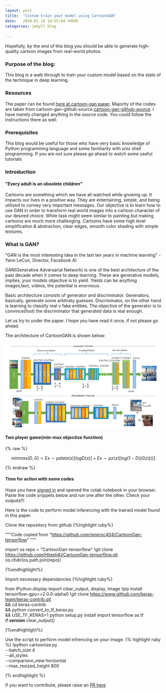```yaml
---
layout: post
title:  "Custom train your model using CartoonGAN"
date:   2020-01-18 14:55:04 +0545
categories: jekyll blog

---
```

Hopefully, by the end of this blog you should be able to generate high-quality cartoon images from real-world photos. 


### Purpose of the blog:
This blog is a walk through to train your custom model based on the state of the technique in deep learning. 

### Resources
The paper can be found [here at cartoon-gan paper][cartoon-gan-paper].
Majority of the codes are taken from cartoon-gan-github-source [cartoon-gan-github-source]. 
I have merely changed anything in the source code. You could follow the instructions there as well. 

### Prerequisites
This blog would be useful for those who have very basic knowledge of Python programming language and some familiarity with unix shell programming. If you are not sure please go ahead to watch some useful tutorials


### Introduction

#### "Every adult is an obsolete children"
Cartoons are something which we have all watched while growing up. It impacts our lives in a positive way. They are entertaining, simple, and being utilized to convey very important messages.
Our objective is to learn how to use GAN in order to transform real world images into a cartoon character of our desired choice. 
While task might seem similar to painting but making cartoons are much more challenging. Cartoons have some high level simplification & abstraction, clear edges, smooth color
shading with simple textures. 


### What is GAN?
"GAN is the most interesting idea in the last ten years in machine learning"
-Yann LeCun, Director, Facebook AI 

GAN(Generative Adversarial Network) is one of the best architecture of the past decade when it comes to deep learning. These are generative models, implies, your models objective is to yield. Yields can be anything images,text, videos, the potential is enormous. 

Basic architecture consists of generator and discriminator. Generators, basically, generate some arbitraty guesses. Discriminator, on the other hand is learning to classify real v fake entities. The objective of the generator is to convince(fool) the discriminator that generated data is real enough.



Let us try to under the paper. I hope you have read it once, if not please go ahead. 


The architecture of CartoonGAN is shown below:

![GAN architecture](/images/gan_arch.png)



#### Two player game(min-max objective function)

<!-- $$
\begin{align}
  \nabla\times\vec{\mathbf{B}}-\frac{1}{c}\frac{\partial\vec{\mathbf{E}}}{\partial t} &= \frac{4\pi}{c}\vec{\mathbf{j}} \\
  \nabla\cdot\vec{\mathbf{E}} &= 4\pi\rho \\
  \nabla\times\vec{\mathbf{E}}+\frac{1}{c}\frac{\partial\vec{\mathbf{B}}}{\partial t} &= \vec{\mathbf{0}} \\
  \nabla\cdot\vec{\mathbf{B}} &= 0
\end{align}
$$
 -->
 {% raw %}

  $$ min max (D, G) = E x∼p data (x) [logD(x)] + E x∼p z (z) [log(1 − D ((G z) )))] $$	

 {% endraw %}


#### Time for action with some codes
Hope you have [signed in][colab-login] and opened the colab notebook in your browser. Paste the code snippets below and run one after the other. Check your outputs!!!

Here is the code to perform model inferencing with the trained model found in this paper.



Clone the repository from github
{%highlight ruby%}

"""Code copied from "https://github.com/mnicnc404/CartoonGan-tensorflow"  """

import os
repo = "CartoonGan-tensorflow"
!git clone https://github.com/HiteshAI/CartoonGan-tensorflow.git
os.chdir(os.path.join(repo))

{%endhighlight%}


Import necessary dependancies
{%highlight ruby%}

from IPython.display import clear_output, display, Image
!pip install tensorflow-gpu==2.0.0-alpha0
!git clone https://www.github.com/keras-team/keras-contrib.git \
    && cd keras-contrib \
    && python convert_to_tf_keras.py \
    && USE_TF_KERAS=1 python setup.py install
import tensorflow as tf
tf.__version__
clear_output()

{%endhighlight%}

Use the script to perform model infrencing on your image.
{% highlight ruby %}
!python cartoonize.py \
    --batch_size 4 \
    --all_styles \
    --comparison_view horizontal \
    --max_resized_height 800

{% endhighlight %}





<!-- Check out the [Jekyll docs][jekyll-docs] for more info on how to get the most out of Jekyll. File all bugs/feature requests at [Jekyll’s GitHub repo][jekyll-gh]. If you have questions, you can ask them on [Jekyll Talk][jekyll-talk]. -->

If you want to contribute, please raise an [PR here][myrepo-cartoongan] 

[jekyll-docs]: https://jekyllrb.com/docs/home
[jekyll-gh]:   https://github.com/jekyll/jekyll
[jekyll-talk]: https://talk.jekyllrb.com/
[cartoon-gan-paper]: http://openaccess.thecvf.com/content_cvpr_2018/papers/Chen_CartoonGAN_Generative_Adversarial_CVPR_2018_paper.pdf
[cartoon-gan-github-source]:https://github.com/mnicnc404/CartoonGan-tensorflow
[myrepo-cartoongan]: https://github.com/hiteshai/CartoonGan-tensorflow
[colab-login]: https://colab.research.google.com/notebooks/welcome.ipynb#recent=true








